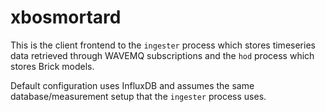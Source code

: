 # xbosmortard

This is the client frontend to the `ingester` process which stores timeseries data retrieved through WAVEMQ subscriptions and the `hod` process which stores Brick models.

Default configuration uses InfluxDB and assumes the same database/measurement setup that the `ingester` process uses.

